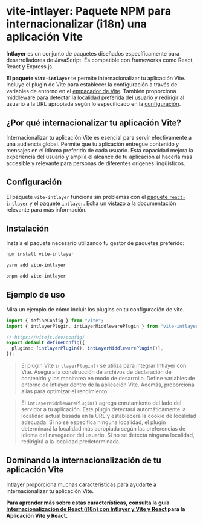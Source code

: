 # vite-intlayer: Paquete NPM para internacionalizar (i18n) una aplicación Vite

**Intlayer** es un conjunto de paquetes diseñados específicamente para desarrolladores de JavaScript. Es compatible con frameworks como React, React y Express.js.

**El paquete `vite-intlayer`** te permite internacionalizar tu aplicación Vite. Incluye el plugin de Vite para establecer la configuración a través de variables de entorno en el [empacador de Vite](https://vitejs.dev/guide/why.html#why-bundle-for-production). También proporciona middleware para detectar la localidad preferida del usuario y redirigir al usuario a la URL apropiada según lo especificado en la [configuración](https://github.com/aymericzip/intlayer/blob/main/docs/es/configuration.md).

## ¿Por qué internacionalizar tu aplicación Vite?

Internacionalizar tu aplicación Vite es esencial para servir efectivamente a una audiencia global. Permite que tu aplicación entregue contenido y mensajes en el idioma preferido de cada usuario. Esta capacidad mejora la experiencia del usuario y amplía el alcance de tu aplicación al hacerla más accesible y relevante para personas de diferentes orígenes lingüísticos.

## Configuración

El paquete `vite-intlayer` funciona sin problemas con el [paquete `react-intlayer`](https://github.com/aymericzip/intlayer/blob/main/docs/es/packages/react-intlayer/index.md) y el [paquete `intlayer`](https://github.com/aymericzip/intlayer/blob/main/docs/es/packages/intlayer/index.md). Echa un vistazo a la documentación relevante para más información.

## Instalación

Instala el paquete necesario utilizando tu gestor de paquetes preferido:

```bash packageManager="npm"
npm install vite-intlayer
```

```bash packageManager="yarn"
yarn add vite-intlayer
```

```bash packageManager="pnpm"
pnpm add vite-intlayer
```

## Ejemplo de uso

Mira un ejemplo de cómo incluir los plugins en tu configuración de vite.

```typescript fileName="vite.config.ts"
import { defineConfig } from "vite";
import { intlayerPlugin, intLayerMiddlewarePlugin } from "vite-intlayer";

// https://vitejs.dev/config/
export default defineConfig({
  plugins: [intlayerPlugin(), intLayerMiddlewarePlugin()],
});
```

> El plugin Vite `intlayerPlugin()` se utiliza para integrar Intlayer con Vite. Asegura la construcción de archivos de declaración de contenido y los monitorea en modo de desarrollo. Define variables de entorno de Intlayer dentro de la aplicación Vite. Además, proporciona alias para optimizar el rendimiento.

> El `intLayerMiddlewarePlugin()` agrega enrutamiento del lado del servidor a tu aplicación. Este plugin detectará automáticamente la localidad actual basada en la URL y establecerá la cookie de localidad adecuada. Si no se especifica ninguna localidad, el plugin determinará la localidad más apropiada según las preferencias de idioma del navegador del usuario. Si no se detecta ninguna localidad, redirigirá a la localidad predeterminada.

## Dominando la internacionalización de tu aplicación Vite

Intlayer proporciona muchas características para ayudarte a internacionalizar tu aplicación Vite.

**Para aprender más sobre estas características, consulta la guía [Internacionalización de React (i18n) con Intlayer y Vite y React](https://github.com/aymericzip/intlayer/blob/main/docs/es/intlayer_with_vite+react.md) para la Aplicación Vite y React.**

